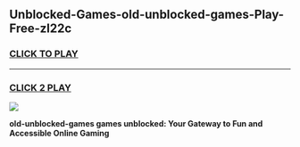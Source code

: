 
## Unblocked-Games-old-unblocked-games-Play-Free-zl22c
<h3>
<a href="https://premium76.site?title=old-unblocked-games&ref=23A">CLICK TO PLAY</a></h3>
<hr>

<h3>
<a href="https://premium76.site?title=old-unblocked-games&ref=23A">CLICK 2 PLAY</a>
  
</h3>

<a href="https://premium76.site?title=old-unblocked-games&ref=23A"><img src="https://clearcache.store/games.png"></a>


**old-unblocked-games games unblocked: Your Gateway to Fun and Accessible Online Gaming**
